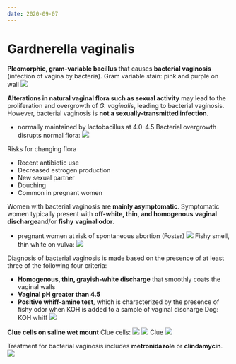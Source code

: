 ```yaml
---
date: 2020-09-07
---
```


# Gardnerella vaginalis

<!-- Gardnerella vaginalis morphology and disease -->

**Pleomorphic, gram-variable bacillus** that causes **bacterial vaginosis** (infection of vagina by bacteria).
Gram variable stain: pink and purple on wall
![](https://photos.thisispiggy.com/file/wikiFiles/e8DGnEz.jpg)

<!-- G. vaginalis cause and trasmission -->

**Alterations in natural vaginal flora such as sexual activity** may lead to the proliferation and overgrowth of _G. vaginalis_, leading to bacterial vaginosis. However, bacterial vaginosis is **not a sexually-transmitted infection**.

- normally maintained by lactobacillus at 4.0-4.5
  Bacterial overgrowth disrupts normal flora:
  ![](https://photos.thisispiggy.com/file/wikiFiles/e8DGnEz.jpg)

<!-- Risks for changing vaginal flora -->

Risks for changing flora

- Recent antibiotic use
- Decreased estrogen production
- New sexual partner
- Douching
- Common in pregnant women

<!-- G. vaginalis symptoms -->

Women with bacterial vaginosis are **mainly asymptomatic**. Symptomatic women typically present with **off-white, thin, and homogenous** **vaginal discharge**and/or **fishy** **vaginal odor**.

- pregnant women at risk of spontaneous abortion (Foster)
  ![](https://photos.thisispiggy.com/file/wikiFiles/1eSb24M.jpg)
  Fishy smell, thin white on vulva:
  ![](https://photos.thisispiggy.com/file/wikiFiles/e8DGnEz.jpg)

<!-- G. vaginalis diagnosis -->

Diagnosis of bacterial vaginosis is made based on the presence of at least three of the following four criteria:

- **Homogenous, thin, grayish-white discharge** that smoothly coats the vaginal walls
- **Vaginal pH greater than 4.5**
- **Positive whiff-amine test**, which is characterized by the presence of fishy odor when KOH is added to a sample of vaginal discharge
  Dog: KOH whiff
  ![](https://photos.thisispiggy.com/file/wikiFiles/e8DGnEz.jpg)

<!-- Gardnerella vaginalis histology -->

**Clue cells on saline wet mount**
Clue cells:
![](https://photos.thisispiggy.com/file/wikiFiles/MeUhIBl.jpg)
![](https://photos.thisispiggy.com/file/wikiFiles/HI4h5X0.jpg)
Clue
![](https://photos.thisispiggy.com/file/wikiFiles/e8DGnEz.jpg)

<!-- G. vaginalis treatment -->

Treatment for bacterial vaginosis includes **metronidazole** or **clindamycin**. 
![](https://photos.thisispiggy.com/file/wikiFiles/e8DGnEz.jpg)
